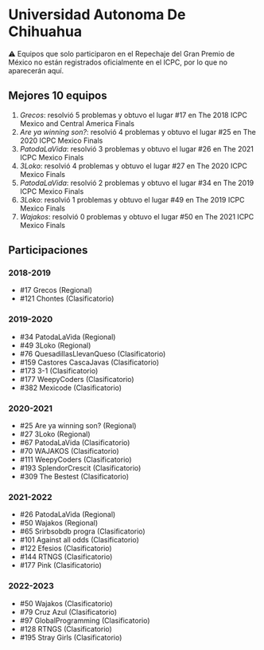 # Universidad Autonoma De Chihuahua

:warning: Equipos que solo participaron en el Repechaje del Gran Premio de México no están registrados oficialmente en el ICPC, por lo que no aparecerán aquí.

## Mejores 10 equipos

1. _Grecos_: resolvió 5 problemas y obtuvo el lugar #17 en The 2018 ICPC Mexico and Central America Finals
1. _Are ya winning son?_: resolvió 4 problemas y obtuvo el lugar #25 en The 2020 ICPC Mexico Finals
1. _PatodaLaVida_: resolvió 3 problemas y obtuvo el lugar #26 en The 2021 ICPC Mexico Finals
1. _3Loko_: resolvió 4 problemas y obtuvo el lugar #27 en The 2020 ICPC Mexico Finals
1. _PatodaLaVida_: resolvió 2 problemas y obtuvo el lugar #34 en The 2019 ICPC Mexico Finals
1. _3Loko_: resolvió 1 problemas y obtuvo el lugar #49 en The 2019 ICPC Mexico Finals
1. _Wajakos_: resolvió 0 problemas y obtuvo el lugar #50 en The 2021 ICPC Mexico Finals

## Participaciones

### 2018-2019

- #17 Grecos (Regional)
- #121 Chontes (Clasificatorio)

### 2019-2020

- #34 PatodaLaVida (Regional)
- #49 3Loko (Regional)
- #76 QuesadillasLlevanQueso (Clasificatorio)
- #159 Castores CascaJavas (Clasificatorio)
- #173 3-1 (Clasificatorio)
- #177 WeepyCoders (Clasificatorio)
- #382 Mexicode (Clasificatorio)

### 2020-2021

- #25 Are ya winning son? (Regional)
- #27 3Loko (Regional)
- #67 PatodaLaVida (Clasificatorio)
- #70 WAJAKOS (Clasificatorio)
- #111 WeepyCoders (Clasificatorio)
- #193 SplendorCrescit (Clasificatorio)
- #309 The Bestest (Clasificatorio)

### 2021-2022

- #26 PatodaLaVida (Regional)
- #50 Wajakos (Regional)
- #65 Srirbsobdb progra (Clasificatorio)
- #101 Against all odds (Clasificatorio)
- #122 Efesios (Clasificatorio)
- #144 RTNGS (Clasificatorio)
- #177 Pink (Clasificatorio)

### 2022-2023

- #50 Wajakos (Clasificatorio)
- #79 Cruz Azul (Clasificatorio)
- #97 GlobalProgramming (Clasificatorio)
- #128 RTNGS (Clasificatorio)
- #195 Stray Girls (Clasificatorio)



